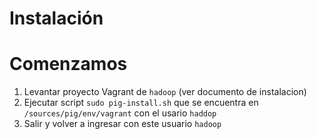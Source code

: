 # Instalación



# Comenzamos

1.  Levantar proyecto Vagrant de ```hadoop``` (ver documento de instalacion)
2.  Ejecutar script ```sudo pig-install.sh``` que se encuentra en ```/sources/pig/env/vagrant``` con el usario ```haddop```
3.  Salir y volver a ingresar con este usuario ```hadoop```






